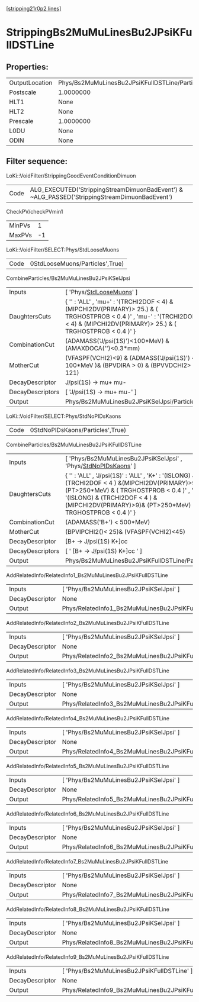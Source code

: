 [[stripping21r0p2 lines]](./stripping21r0p2-index)

# StrippingBs2MuMuLinesBu2JPsiKFullDSTLine

## Properties:

|                |                                                |
|----------------|------------------------------------------------|
| OutputLocation | Phys/Bs2MuMuLinesBu2JPsiKFullDSTLine/Particles |
| Postscale      | 1.0000000                                      |
| HLT1           | None                                           |
| HLT2           | None                                           |
| Prescale       | 1.0000000                                      |
| L0DU           | None                                           |
| ODIN           | None                                           |

## Filter sequence:

LoKi::VoidFilter/StrippingGoodEventConditionDimuon

|      |                                                                                              |
|------|----------------------------------------------------------------------------------------------|
| Code | ALG_EXECUTED('StrippingStreamDimuonBadEvent') & ~ALG_PASSED('StrippingStreamDimuonBadEvent') |

CheckPV/checkPVmin1

|        |     |
|--------|-----|
| MinPVs | 1   |
| MaxPVs | -1  |

LoKi::VoidFilter/SELECT:Phys/StdLooseMuons

|      |                                 |
|------|---------------------------------|
| Code | 0StdLooseMuons/Particles',True) |

CombineParticles/Bs2MuMuLinesBu2JPsiKSelJpsi

|                  |                                                                                                                                                                                      |
|------------------|--------------------------------------------------------------------------------------------------------------------------------------------------------------------------------------|
| Inputs           | [ 'Phys/[StdLooseMuons](./stripping21r0p2-commonparticles-stdloosemuons)' ]                                                                                                        |
| DaughtersCuts    | { '' : 'ALL' , 'mu+' : '(TRCHI2DOF \< 4) & (MIPCHI2DV(PRIMARY)\> 25.) & ( TRGHOSTPROB \< 0.4 )' , 'mu-' : '(TRCHI2DOF \< 4) & (MIPCHI2DV(PRIMARY)\> 25.) & ( TRGHOSTPROB \< 0.4 )' } |
| CombinationCut   | (ADAMASS('J/psi(1S)')\<100\*MeV) & (AMAXDOCA('')\<0.3\*mm)                                                                                                                           |
| MotherCut        | (VFASPF(VCHI2)\<9) & (ADMASS('J/psi(1S)') \< 100\*MeV )& (BPVDIRA \> 0) & (BPVVDCHI2\> 121)                                                                                          |
| DecayDescriptor  | J/psi(1S) -\> mu+ mu-                                                                                                                                                                |
| DecayDescriptors | [ 'J/psi(1S) -\> mu+ mu-' ]                                                                                                                                                        |
| Output           | Phys/Bs2MuMuLinesBu2JPsiKSelJpsi/Particles                                                                                                                                           |

LoKi::VoidFilter/SELECT:Phys/StdNoPIDsKaons

|      |                                  |
|------|----------------------------------|
| Code | 0StdNoPIDsKaons/Particles',True) |

CombineParticles/Bs2MuMuLinesBu2JPsiKFullDSTLine

|                  |                                                                                                                                                                                                                                                          |
|------------------|----------------------------------------------------------------------------------------------------------------------------------------------------------------------------------------------------------------------------------------------------------|
| Inputs           | [ 'Phys/Bs2MuMuLinesBu2JPsiKSelJpsi' , 'Phys/[StdNoPIDsKaons](./stripping21r0p2-commonparticles-stdnopidskaons)' ]                                                                                                                                     |
| DaughtersCuts    | { '' : 'ALL' , 'J/psi(1S)' : 'ALL' , 'K+' : '(ISLONG) & (TRCHI2DOF \< 4 ) &(MIPCHI2DV(PRIMARY)\>9)& (PT\>250\*MeV) & ( TRGHOSTPROB \< 0.4 )' , 'K-' : '(ISLONG) & (TRCHI2DOF \< 4 ) &(MIPCHI2DV(PRIMARY)\>9)& (PT\>250\*MeV) & ( TRGHOSTPROB \< 0.4 )' } |
| CombinationCut   | (ADAMASS('B+') \< 500\*MeV)                                                                                                                                                                                                                              |
| MotherCut        | (BPVIPCHI2()\< 25)& (VFASPF(VCHI2)\<45)                                                                                                                                                                                                                  |
| DecayDescriptor  | [B+ -\> J/psi(1S) K+]cc                                                                                                                                                                                                                                |
| DecayDescriptors | [ ' [B+ -\> J/psi(1S) K+]cc ' ]                                                                                                                                                                                                                      |
| Output           | Phys/Bs2MuMuLinesBu2JPsiKFullDSTLine/Particles                                                                                                                                                                                                           |

AddRelatedInfo/RelatedInfo1_Bs2MuMuLinesBu2JPsiKFullDSTLine

|                 |                                                             |
|-----------------|-------------------------------------------------------------|
| Inputs          | [ 'Phys/Bs2MuMuLinesBu2JPsiKSelJpsi' ]                    |
| DecayDescriptor | None                                                        |
| Output          | Phys/RelatedInfo1_Bs2MuMuLinesBu2JPsiKFullDSTLine/Particles |

AddRelatedInfo/RelatedInfo2_Bs2MuMuLinesBu2JPsiKFullDSTLine

|                 |                                                             |
|-----------------|-------------------------------------------------------------|
| Inputs          | [ 'Phys/Bs2MuMuLinesBu2JPsiKSelJpsi' ]                    |
| DecayDescriptor | None                                                        |
| Output          | Phys/RelatedInfo2_Bs2MuMuLinesBu2JPsiKFullDSTLine/Particles |

AddRelatedInfo/RelatedInfo3_Bs2MuMuLinesBu2JPsiKFullDSTLine

|                 |                                                             |
|-----------------|-------------------------------------------------------------|
| Inputs          | [ 'Phys/Bs2MuMuLinesBu2JPsiKSelJpsi' ]                    |
| DecayDescriptor | None                                                        |
| Output          | Phys/RelatedInfo3_Bs2MuMuLinesBu2JPsiKFullDSTLine/Particles |

AddRelatedInfo/RelatedInfo4_Bs2MuMuLinesBu2JPsiKFullDSTLine

|                 |                                                             |
|-----------------|-------------------------------------------------------------|
| Inputs          | [ 'Phys/Bs2MuMuLinesBu2JPsiKSelJpsi' ]                    |
| DecayDescriptor | None                                                        |
| Output          | Phys/RelatedInfo4_Bs2MuMuLinesBu2JPsiKFullDSTLine/Particles |

AddRelatedInfo/RelatedInfo5_Bs2MuMuLinesBu2JPsiKFullDSTLine

|                 |                                                             |
|-----------------|-------------------------------------------------------------|
| Inputs          | [ 'Phys/Bs2MuMuLinesBu2JPsiKSelJpsi' ]                    |
| DecayDescriptor | None                                                        |
| Output          | Phys/RelatedInfo5_Bs2MuMuLinesBu2JPsiKFullDSTLine/Particles |

AddRelatedInfo/RelatedInfo6_Bs2MuMuLinesBu2JPsiKFullDSTLine

|                 |                                                             |
|-----------------|-------------------------------------------------------------|
| Inputs          | [ 'Phys/Bs2MuMuLinesBu2JPsiKSelJpsi' ]                    |
| DecayDescriptor | None                                                        |
| Output          | Phys/RelatedInfo6_Bs2MuMuLinesBu2JPsiKFullDSTLine/Particles |

AddRelatedInfo/RelatedInfo7_Bs2MuMuLinesBu2JPsiKFullDSTLine

|                 |                                                             |
|-----------------|-------------------------------------------------------------|
| Inputs          | [ 'Phys/Bs2MuMuLinesBu2JPsiKSelJpsi' ]                    |
| DecayDescriptor | None                                                        |
| Output          | Phys/RelatedInfo7_Bs2MuMuLinesBu2JPsiKFullDSTLine/Particles |

AddRelatedInfo/RelatedInfo8_Bs2MuMuLinesBu2JPsiKFullDSTLine

|                 |                                                             |
|-----------------|-------------------------------------------------------------|
| Inputs          | [ 'Phys/Bs2MuMuLinesBu2JPsiKSelJpsi' ]                    |
| DecayDescriptor | None                                                        |
| Output          | Phys/RelatedInfo8_Bs2MuMuLinesBu2JPsiKFullDSTLine/Particles |

AddRelatedInfo/RelatedInfo9_Bs2MuMuLinesBu2JPsiKFullDSTLine

|                 |                                                             |
|-----------------|-------------------------------------------------------------|
| Inputs          | [ 'Phys/Bs2MuMuLinesBu2JPsiKFullDSTLine' ]                |
| DecayDescriptor | None                                                        |
| Output          | Phys/RelatedInfo9_Bs2MuMuLinesBu2JPsiKFullDSTLine/Particles |
